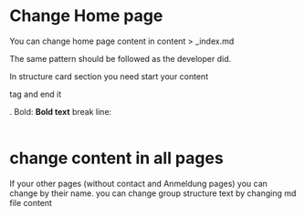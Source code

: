 # Change Home page

You can change home page content in content > \_index.md

The same pattern should be followed as the developer did.

In structure card section you need start your content <p> tag and end it </p>.
Bold: <strong>Bold text</strong>
break line: </br></br>

# change content in all pages

If your other pages (without contact and Anmeldung pages) you can change by their name.
you can change group structure text by changing md file content

